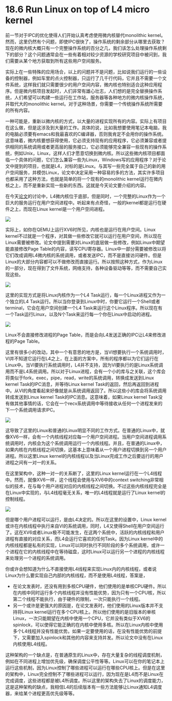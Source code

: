 # 18.6 Run Linux on top of L4 micro kernel

前一节对于IPC的优化使得人们开始认真考虑使用微内核替代monolithic kernel。然而，这里仍然有个问题，即使IPC很快了，操作系统的剩余部分从哪里去获取？现在的微内核大概只有一个完整操作系统的百分之几，我们该怎么处理操作系统剩下的部分？这个问题通常会在一些有着相对较少资源的学校研究项目中被问到，我们需要从某个地方获取到所有这些用户空间服务。

实际上在一些特殊的应用场合，以上的问题并不是问题，比如说我们运行的一些设备的控制器，例如车里的点火控制器，只运行了几千行代码，它并且不需要一个文件系统，这样我们就只需要很少的用户空间内容，微内核也特别适合这种应用程序。但是微内核项目发起时，人们非常有雄心壮志，人们想的是完全替换操作系统，人们希望可以构建一些运行在工作站，服务器等各种地方的微内核操作系统，并取代大的monolithic kernel。对于这种场景，你需要一个传统操作系统所需要的所有内容。

一种可能是，重新以微内核的方式，以大量的进程实现所有的内容。实际上有项目在这么做，但是这涉及到大量的工作。具体的说，比如我想要使用笔记本电脑，我的电脑必须要有emacs和我最喜欢的C编译器，否则我肯定不会用你的操作系统。这意味着，微内核要想获得使用，它必须支持现有的应用程序，它必须兼容或者提供相同的系统调用或者更高层的服务接口，它必须能够完全兼容一些现有的操作系统，例如Unix，Linux，这样人们才愿意切换到微内核。所以这些微内核项目都面临一个具体的问题，它们怎么兼容一些为Linux，Windows写的应用程序？对于论文中提到的项目，也就是L4，对标的是Linux。与其写一些完全属于自己的新的用户空间服务，并模仿Linux，论文中决定采用一种容易的多的方法，其实许多项目也都采用了这种方法，也就是简单的将一个现有的monolithic kernel运行在微内核之上，而不是重新实现一些新的东西。这就是今天论文要介绍的内容。

在今天[论文](https://pdos.csail.mit.edu/6.828/2020/readings/microkernel.pdf)的讨论中，L4微内核位于底部，但是同时，一个完整的Linux作为一个巨大的服务运行在用户空间进程中。听起来有点奇怪，一般的kernel都是运行在硬件之上，而现在Linux kernel是一个用户空间进程。

![](<../.gitbook/assets/image (42).png>)

实际上，如你在QEMU上运行XV6时所见，内核也是运行在用户空间。Linux kernel不过就是一个程序，对其做一些修改它就可以运行在用户空间，所以现在Linux需要被修改。论文中提到需要对Linux的底层做一些修改，例如Linux中期望能直接修改Page Table的内容，读写CPU寄存器。Linux中一部分需要被修改以将它们改成调用L4微内核的系统调用，或者发送IPC，而不是直接访问硬件。但是Linux的大部分内容都可以不做修改而直接运行。所以按照这种方式，作为Linux的一部分，现在得到了文件系统，网络支持，各种设备驱动等等，而不需要自己实现这些。

![](<../.gitbook/assets/image (47).png>)

这里的实现方式是将Linux内核作为一个L4 Task运行，每一个Linux进程又作为一个独立的L4 Task运行。所以当你登录到Linux中时，你要它运行一个Shell或者terminal，它会在用户空间创建一个L4 Task来运行这个Linux程序。所以现在有一个Task运行Linux，以及N个Task来运行每一个你在Linux中启动的进程。

![](<../.gitbook/assets/image (55).png>)

Linux不会直接修改进程的Page Table，而是会向L4发送正确的IPC让L4来修改进程的Page Table。

这里有很多小的改动，其中一个有意思的地方是，当VI想要执行一个系统调用时，VI并不知道它运行在L4之上，在上面的方案中，所有的程序都以为它们运行在Linux中。当VI要执行系统调用时，L4并不支持，因为VI要执行的是Linux系统调用而不是L4系统调用。所以对于Linux进程，会有一个小的库与之关联，这个库会将类似于fork，exec，pipe，read，write的系统调用，转换成发送到Linux kernel Task的IPC消息，并等待Linux kernel Task的返回，然后再返回到进程中。从VI的角度看起来好像就是从系统调用返回了。所以这些小的库会将系统调用转成发送到Linux kernel Task的IPC消息。这意味着，如果Linux kernel Task没有做其他事情的话，它会在一个recv系统调用中等待接收从任何一个进程发来的下一个系统调用请求IPC。

![](<../.gitbook/assets/image (140).png>)

这导致了这里的Linux和普通的Linux明显不同的工作方式。在普通的Linux中，就像XV6一样，会有一个内核线程对应每一个用户空间进程。当用户空间进程调用系统调用时，内核会为这个系统调用运行一个内核线程。并且，在普通的Linux中，如果内核在内核线程之间切换，这基本上意味着从一个用户进程切换到另一个用户进程。所以这里Linux kernel的内核线程以及当Linux完成工作之后要运行的用户进程之间有一对一的关系。

在这里架构中，这种一对一的关系断了，这里的Linux kernel运行在一个L4线程中。然而，就像XV6一样，这个线程会使用与XV6中的context switching非常相似的技术，在与每个用户进程对应的内核线程之间切换。不过这些内核线程完全是在Linux中实现的，与L4线程毫无关系，唯一的L4线程就是运行了Linux kernel的控制线程。

![](<../.gitbook/assets/image (65).png>)

但是哪个用户进程可以运行，是由L4决定的。所以在这里的设置中，Linux kernel或许在内核线程中执行来自VI的系统调用，同时，L4又使得Shell在用户空间运行了。这在XV6或者Linux极不可能发生，在这两个系统中，活跃的内核线程和用户进程有直接的对应关系，而L4会运行它喜欢的任何Task。因为Linux kernel中的内核线程都是私有的实现，Linux可以同时执行不同阶段的多个系统调用，或许一个进程在它的内核线程中在等待磁盘，这时Linux可以运行另一个进程的内核线程来处理另一个进程的系统调用。

你或许会想知道为什么不直接使用L4线程来实现Linux内的内核线程，或者说Linux为什么要实现自己内部的内核线程，而不是使用L4线程，答案是，

* 在论文发表时，还没有用到多核CPU硬件，他们使用的是单核CPU硬件。所以在内核中同时运行多个内核线程并没有性能优势，因为只有一个CPU核，所以第二个线程不能执行，由于硬件的限制，一次只能执行一个线程。
* 另一个或许是更强大的原因是，在论文发表时，他们使用的Linux版本并不支持将Linux kernel运行在多个CPU核上。所以他们使用的是旧版本的单核Linux，一次只能期望在内核中使用一个CPU，它并没有类似于XV6的spinlock，可以使得它能正确的在内核中使用多核。所以在Linux内核中使用多个L4线程并没有性能优势。如果一定要使用的话，在没有性能优势的前提下，又需要加入spinlock和其他的内容来支持并发。所以论文中没有在Linux内核使用L4线程。

这种架构的一个缺点是，在普通原生的Linux中，存在大量复杂的线程调度机制，例如在不同进程上增加优先级，确保调度公平性等等。Linux可以在你的笔记本上运行这些机制，因为Linux控制了哪些进程可以运行在哪些CPU核上。但是在这里的架构中，Linux完全控制不了哪些进程可以运行，因为现在是L4而不是Linux在完成调度，这些进程都是被L4所调度。所以这里的架构失去了Linux的调度能力，这是这种架构的缺点，我相信L4的后续版本有一些方法能够让Linux通知L4调度器，来给某个进程更高优先级等等。
